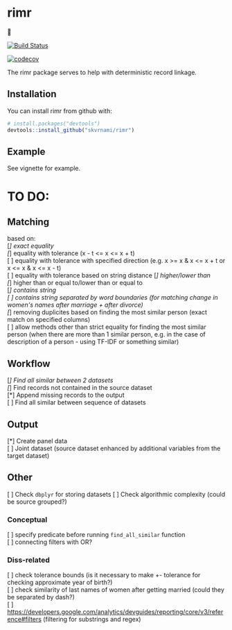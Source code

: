 # rimr

:construction: 

[![Build Status](https://travis-ci.org/skvrnami/rimr.svg?branch=master)](https://travis-ci.org/skvrnami/rimr)

[![codecov](https://codecov.io/gh/skvrnami/rimr/branch/master/graph/badge.svg)](https://codecov.io/gh/skvrnami/rimr)

The rimr package serves to help with deterministic record linkage. 

## Installation

You can install rimr from github with:


``` r
# install.packages("devtools")
devtools::install_github("skvrnami/rimr")
```

## Example

See vignette for example.


# TO DO:

## Matching
based on:   
[*] exact equality  
[*] equality with tolerance (x - t <= x <= x + t)  
[ ] equality with tolerance with specified direction (e.g. x >= x & x <= x + t or x <= x & x <= x - t)  
[ ] equality with tolerance based on string distance
[*] higher/lower than  
[*] higher than or equal to/lower than or equal to  
[*] contains string  
[ ] contains string separated by word boundaries (for matching change in women's names after marriage + after divorce)  
[*] removing duplicites based on finding the most similar person (exact match on specified columns)  
[ ] allow methods other than strict equality for finding the most similar person (when there are more than 1 similar person, e.g. in the case of description of a person - using TF-IDF or something similar)  

## Workflow  
[*] Find all similar between 2 datasets  
[*] Find records not contained in the source dataset  
[*] Append missing records to the output  
[ ] Find all similar between sequence of datasets  

## Output  
[*] Create panel data  
[ ] Joint dataset (source dataset enhanced by additional variables from the target dataset)  

## Other

[ ] Check `dbplyr` for storing datasets
[ ] Check algorithmic complexity (could be source grouped?)

### Conceptual

[ ] specify predicate before running `find_all_similar` function  
[ ] connecting filters with OR?  

### Diss-related

[ ] check tolerance bounds (is it necessary to make +- tolerance for checking approximate year of birth?)  
[ ] check similarity of last names of women after getting married (could they be separated by dash?)  
[ ] https://developers.google.com/analytics/devguides/reporting/core/v3/reference#filters (filtering for substrings and regex)  


